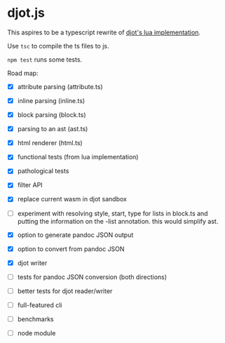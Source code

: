 # djot.js

This aspires to be a typescript rewrite of [djot's
lua implementation](https://github.com/jgm/djot).

Use `tsc` to compile the ts files to js.

`npm test` runs some tests.

Road map:

- [X] attribute parsing (attribute.ts)
- [X] inline parsing (inline.ts)
- [X] block parsing (block.ts)
- [X] parsing to an ast (ast.ts)
- [X] html renderer (html.ts)
- [X] functional tests (from lua implementation)
- [X] pathological tests
- [X] filter API
- [X] replace current wasm in djot sandbox
- [ ] experiment with resolving style, start, type for lists in
      block.ts and putting the information on the -list
      annotation. this would simplify ast.
- [X] option to generate pandoc JSON output
- [X] option to convert from pandoc JSON
- [X] djot writer
- [ ] tests for pandoc JSON conversion (both directions)
- [ ] better tests for djot reader/writer
- [ ] full-featured cli
- [ ] benchmarks
- [ ] node module

